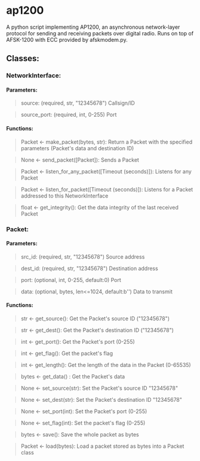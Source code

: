 # ap1200
A python script implementing AP1200, an asynchronous network-layer protocol for sending and receiving packets over digital radio. Runs on top of AFSK-1200 with ECC provided by afskmodem.py.
## Classes:
### NetworkInterface:
#### Parameters:
> source: (required, str, "12345678") Callsign/ID

> source_port: (required, int, 0-255) Port

#### Functions:
> Packet <- make_packet(bytes, str): Return a Packet with the specified parameters (Packet's data and destination ID)

> None <- send_packet([Packet]): Sends a Packet

> Packet <- listen_for_any_packet([Timeout (seconds)]): Listens for any Packet

> Packet <- listen_for_packet([Timeout (seconds)]): Listens for a Packet addressed to this NetworkInterface

> float <- get_integrity(): Get the data integrity of the last received Packet

### Packet:
#### Parameters:
> src_id: (required, str, "12345678") Source address

> dest_id: (required, str, "12345678") Destination address

> port: (optional, int, 0-255, default:0) Port

> data: (optional, bytes, len<=1024, default:b'') Data to transmit

#### Functions:
> str <- get_source(): Get the Packet's source ID ("12345678")

> str <- get_dest(): Get the Packet's destination ID ("12345678")

> int <- get_port(): Get the Packet's port (0-255)

> int <- get_flag(): Get the packet's flag

> int <- get_length(): Get the length of the data in the Packet (0-65535)

> bytes <- get_data() : Get the Packet's data

> None <- set_source(str): Set the Packet's source ID "12345678"

> None <- set_dest(str): Set the Packet's destination ID "12345678"

> None <- set_port(int): Set the Packet's port (0-255)

> None <- set_flag(int): Set the packet's flag (0-255)

> bytes <- save(): Save the whole packet as bytes

> Packet <- load(bytes): Load a packet stored as bytes into a Packet class




